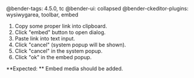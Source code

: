 @bender-tags: 4.5.0, tc
@bender-ui: collapsed
@bender-ckeditor-plugins: wysiwygarea, toolbar, embed

1. Copy some proper link into clipboard.
2. Click "embed" button to open dialog.
3. Paste link into text input.
4. Click "cancel" (system popup will be shown).
5. Click "cancel" in the system popup.
6. Click "ok" in the embed popup.

**Expected: ** Embed media should be added.
